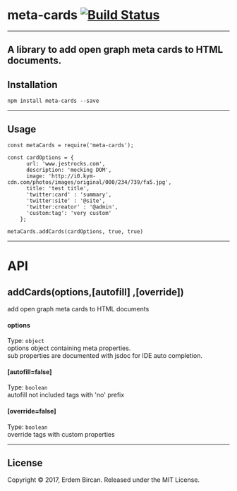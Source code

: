 # meta-cards [![Build Status](https://travis-ci.org/erdembircan/meta-cards.svg?branch=master)](https://travis-ci.org/erdembircan/meta-cards)

---

## A library to add open graph meta cards to HTML documents.

## Installation

`npm install meta-cards --save`

---

## Usage

```
const metaCards = require('meta-cards');

const cardOptions = {
      url: 'www.jestrocks.com',
      description: 'mocking DOM',
      image: 'http://i0.kym-cdn.com/photos/images/original/000/234/739/fa5.jpg',
      title: 'test title',
      'twitter:card' : 'summary',
      'twitter:site' : '@site',
      'twitter:creator' : '@admin',
      'custom:tag': 'very custom'
    };

metaCards.addCards(cardOptions, true, true)
```

---

# API

## addCards(options,[autofill] ,[override])

add open graph meta cards to HTML documents


#### options

Type: `object` <br>
options object containing meta properties. <br>
sub properties are documented with jsdoc for IDE auto completion.


#### [autofill=false] 

Type: `boolean`<br> 
autofill not included tags with 'no' prefix


#### [override=false]

Type: `boolean` <br>
override tags with custom properties

---

## License

Copyright © 2017, Erdem Bircan. Released under the MIT License.
